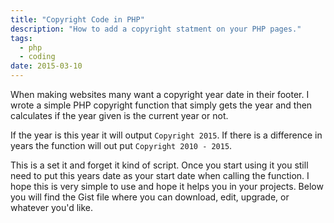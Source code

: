 ```yaml
---
title: "Copyright Code in PHP"
description: "How to add a copyright statment on your PHP pages."
tags:
  - php
  - coding
date: 2015-03-10
---
```


When making websites many want a copyright year date in their footer. I wrote a simple PHP copyright function that simply gets the year and then calculates if the year given is the current year or not.

If the year is this year it will output ``` Copyright 2015 ```. If there is a difference in years the function will out put ``` Copyright 2010 - 2015 ```.

This is a set it and forget it kind of script. Once you start using it you still need to put this years date as your start date when calling the function. I hope this is very simple to use and hope it helps you in your projects. Below you will find the Gist file where you can download, edit, upgrade, or whatever you'd like.

<script src="https://gist.github.com/cjerrington/a11c95a1cdeabd8cdc69.js"></script>

